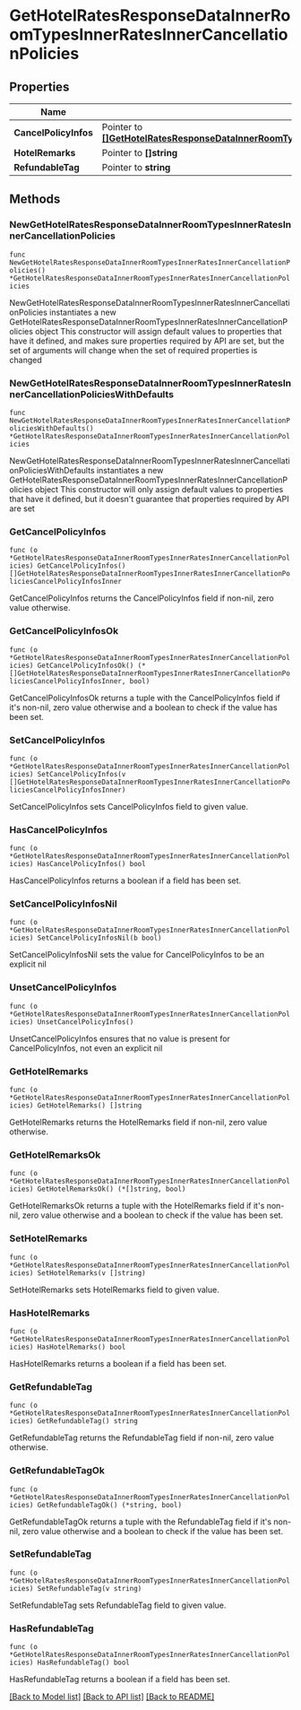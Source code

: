 # GetHotelRatesResponseDataInnerRoomTypesInnerRatesInnerCancellationPolicies

## Properties

Name | Type | Description | Notes
------------ | ------------- | ------------- | -------------
**CancelPolicyInfos** | Pointer to [**[]GetHotelRatesResponseDataInnerRoomTypesInnerRatesInnerCancellationPoliciesCancelPolicyInfosInner**](GetHotelRatesResponseDataInnerRoomTypesInnerRatesInnerCancellationPoliciesCancelPolicyInfosInner.md) |  | [optional] 
**HotelRemarks** | Pointer to **[]string** |  | [optional] 
**RefundableTag** | Pointer to **string** |  | [optional] 

## Methods

### NewGetHotelRatesResponseDataInnerRoomTypesInnerRatesInnerCancellationPolicies

`func NewGetHotelRatesResponseDataInnerRoomTypesInnerRatesInnerCancellationPolicies() *GetHotelRatesResponseDataInnerRoomTypesInnerRatesInnerCancellationPolicies`

NewGetHotelRatesResponseDataInnerRoomTypesInnerRatesInnerCancellationPolicies instantiates a new GetHotelRatesResponseDataInnerRoomTypesInnerRatesInnerCancellationPolicies object
This constructor will assign default values to properties that have it defined,
and makes sure properties required by API are set, but the set of arguments
will change when the set of required properties is changed

### NewGetHotelRatesResponseDataInnerRoomTypesInnerRatesInnerCancellationPoliciesWithDefaults

`func NewGetHotelRatesResponseDataInnerRoomTypesInnerRatesInnerCancellationPoliciesWithDefaults() *GetHotelRatesResponseDataInnerRoomTypesInnerRatesInnerCancellationPolicies`

NewGetHotelRatesResponseDataInnerRoomTypesInnerRatesInnerCancellationPoliciesWithDefaults instantiates a new GetHotelRatesResponseDataInnerRoomTypesInnerRatesInnerCancellationPolicies object
This constructor will only assign default values to properties that have it defined,
but it doesn't guarantee that properties required by API are set

### GetCancelPolicyInfos

`func (o *GetHotelRatesResponseDataInnerRoomTypesInnerRatesInnerCancellationPolicies) GetCancelPolicyInfos() []GetHotelRatesResponseDataInnerRoomTypesInnerRatesInnerCancellationPoliciesCancelPolicyInfosInner`

GetCancelPolicyInfos returns the CancelPolicyInfos field if non-nil, zero value otherwise.

### GetCancelPolicyInfosOk

`func (o *GetHotelRatesResponseDataInnerRoomTypesInnerRatesInnerCancellationPolicies) GetCancelPolicyInfosOk() (*[]GetHotelRatesResponseDataInnerRoomTypesInnerRatesInnerCancellationPoliciesCancelPolicyInfosInner, bool)`

GetCancelPolicyInfosOk returns a tuple with the CancelPolicyInfos field if it's non-nil, zero value otherwise
and a boolean to check if the value has been set.

### SetCancelPolicyInfos

`func (o *GetHotelRatesResponseDataInnerRoomTypesInnerRatesInnerCancellationPolicies) SetCancelPolicyInfos(v []GetHotelRatesResponseDataInnerRoomTypesInnerRatesInnerCancellationPoliciesCancelPolicyInfosInner)`

SetCancelPolicyInfos sets CancelPolicyInfos field to given value.

### HasCancelPolicyInfos

`func (o *GetHotelRatesResponseDataInnerRoomTypesInnerRatesInnerCancellationPolicies) HasCancelPolicyInfos() bool`

HasCancelPolicyInfos returns a boolean if a field has been set.

### SetCancelPolicyInfosNil

`func (o *GetHotelRatesResponseDataInnerRoomTypesInnerRatesInnerCancellationPolicies) SetCancelPolicyInfosNil(b bool)`

 SetCancelPolicyInfosNil sets the value for CancelPolicyInfos to be an explicit nil

### UnsetCancelPolicyInfos
`func (o *GetHotelRatesResponseDataInnerRoomTypesInnerRatesInnerCancellationPolicies) UnsetCancelPolicyInfos()`

UnsetCancelPolicyInfos ensures that no value is present for CancelPolicyInfos, not even an explicit nil
### GetHotelRemarks

`func (o *GetHotelRatesResponseDataInnerRoomTypesInnerRatesInnerCancellationPolicies) GetHotelRemarks() []string`

GetHotelRemarks returns the HotelRemarks field if non-nil, zero value otherwise.

### GetHotelRemarksOk

`func (o *GetHotelRatesResponseDataInnerRoomTypesInnerRatesInnerCancellationPolicies) GetHotelRemarksOk() (*[]string, bool)`

GetHotelRemarksOk returns a tuple with the HotelRemarks field if it's non-nil, zero value otherwise
and a boolean to check if the value has been set.

### SetHotelRemarks

`func (o *GetHotelRatesResponseDataInnerRoomTypesInnerRatesInnerCancellationPolicies) SetHotelRemarks(v []string)`

SetHotelRemarks sets HotelRemarks field to given value.

### HasHotelRemarks

`func (o *GetHotelRatesResponseDataInnerRoomTypesInnerRatesInnerCancellationPolicies) HasHotelRemarks() bool`

HasHotelRemarks returns a boolean if a field has been set.

### GetRefundableTag

`func (o *GetHotelRatesResponseDataInnerRoomTypesInnerRatesInnerCancellationPolicies) GetRefundableTag() string`

GetRefundableTag returns the RefundableTag field if non-nil, zero value otherwise.

### GetRefundableTagOk

`func (o *GetHotelRatesResponseDataInnerRoomTypesInnerRatesInnerCancellationPolicies) GetRefundableTagOk() (*string, bool)`

GetRefundableTagOk returns a tuple with the RefundableTag field if it's non-nil, zero value otherwise
and a boolean to check if the value has been set.

### SetRefundableTag

`func (o *GetHotelRatesResponseDataInnerRoomTypesInnerRatesInnerCancellationPolicies) SetRefundableTag(v string)`

SetRefundableTag sets RefundableTag field to given value.

### HasRefundableTag

`func (o *GetHotelRatesResponseDataInnerRoomTypesInnerRatesInnerCancellationPolicies) HasRefundableTag() bool`

HasRefundableTag returns a boolean if a field has been set.


[[Back to Model list]](../README.md#documentation-for-models) [[Back to API list]](../README.md#documentation-for-api-endpoints) [[Back to README]](../README.md)


